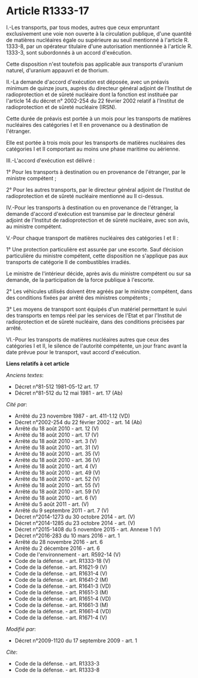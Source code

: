 # Article R1333-17

I.-Les transports, par tous modes, autres que ceux empruntant exclusivement une voie non ouverte à la circulation publique,
d'une quantité de matières nucléaires égale ou supérieure au seuil mentionné à l'article R. 1333-8, par un opérateur
titulaire d'une autorisation mentionnée à l'article R. 1333-3, sont subordonnés à un accord d'exécution. 

Cette disposition n'est toutefois pas applicable aux transports d'uranium naturel, d'uranium appauvri et de thorium. 

II.-La demande d'accord d'exécution est déposée, avec un préavis minimum de quinze jours, auprès du directeur général adjoint
de l'Institut de radioprotection et de sûreté nucléaire dont la fonction est instituée par l'article 14 du décret n° 2002-254
du 22 février 2002 relatif à l'Institut de radioprotection et de sûreté nucléaire (IRSN). 

Cette durée de préavis est portée à un mois pour les transports de matières nucléaires des catégories I et II en provenance
ou à destination de l'étranger. 

Elle est portée à trois mois pour les transports de matières nucléaires des catégories I et II comportant au moins une phase
maritime ou aérienne. 

III.-L'accord d'exécution est délivré : 

1° Pour les transports à destination ou en provenance de l'étranger, par le ministre compétent ; 

2° Pour les autres transports, par le directeur général adjoint de l'Institut de radioprotection et de sûreté nucléaire
mentionné au II ci-dessus. 

IV.-Pour les transports à destination ou en provenance de l'étranger, la demande d'accord d'exécution est transmise par le
directeur général adjoint de l'Institut de radioprotection et de sûreté nucléaire, avec son avis, au ministre compétent.

V.-Pour chaque transport de matières nucléaires des catégories I et II : 

1° Une protection particulière est assurée par une escorte. Sauf décision particulière du ministre compétent, cette
disposition ne s'applique pas aux transports de catégorie II de combustibles irradiés. 

Le ministre de l'intérieur décide, après avis du ministre compétent ou sur sa demande, de la participation de la force
publique à l'escorte. 

2° Les véhicules utilisés doivent être agréés par le ministre compétent, dans des conditions fixées par arrêté des ministres
compétents ; 

3° Les moyens de transport sont équipés d'un matériel permettant le suivi des transports en temps réel par les services de
l'Etat et par l'Institut de radioprotection et de sûreté nucléaire, dans des conditions précisées par arrêté. 

VI.-Pour les transports de matières nucléaires autres que ceux des catégories I et II, le silence de l'autorité compétente,
un jour franc avant la date prévue pour le transport, vaut accord d'exécution.

**Liens relatifs à cet article**

_Anciens textes_:

  - Décret n°81-512 1981-05-12 art. 17
  - Décret n°81-512 du 12 mai 1981 - art. 17 (Ab)

_Cité par_:

  - Arrêté du 23 novembre 1987 - art. 411-1.12 (VD)
  - Décret n°2002-254 du 22 février 2002 - art. 14 (Ab)
  - Arrêté du 18 août 2010 - art. 12 (V)
  - Arrêté du 18 août 2010 - art. 17 (V)
  - Arrêté du 18 août 2010 - art. 3 (V)
  - Arrêté du 18 août 2010 - art. 31 (V)
  - Arrêté du 18 août 2010 - art. 35 (V)
  - Arrêté du 18 août 2010 - art. 36 (V)
  - Arrêté du 18 août 2010 - art. 4 (V)
  - Arrêté du 18 août 2010 - art. 49 (V)
  - Arrêté du 18 août 2010 - art. 52 (V)
  - Arrêté du 18 août 2010 - art. 55 (V)
  - Arrêté du 18 août 2010 - art. 59 (V)
  - Arrêté du 18 août 2010 - art. 6 (V)
  - Arrêté du 5 août 2011 - art. (V)
  - Arrêté du 9 septembre 2011 - art. 7 (V)
  - Décret n°2014-1273 du 30 octobre 2014 - art. (V)
  - Décret n°2014-1285 du 23 octobre 2014 - art. (V)
  - Décret n°2015-1408 du 5 novembre 2015 - art. Annexe 1 (V)
  - Décret n°2016-283 du 10 mars 2016 - art. 1
  - Arrêté du 28 novembre 2016 - art. 6
  - Arrêté du 2 décembre 2016 - art. 6
  - Code de l'environnement - art. R592-14 (V)
  - Code de la défense. - art. R1333-18 (V)
  - Code de la défense. - art. R1621-9 (V)
  - Code de la défense. - art. R1631-4 (V)
  - Code de la défense. - art. R1641-2 (M)
  - Code de la défense. - art. R1641-3 (VD)
  - Code de la défense. - art. R1651-3 (M)
  - Code de la défense. - art. R1651-4 (VD)
  - Code de la défense. - art. R1661-3 (M)
  - Code de la défense. - art. R1661-4 (VD)
  - Code de la défense. - art. R1671-4 (V)

_Modifié par_:

  - Décret n°2009-1120 du 17 septembre 2009 - art. 1

_Cite_:

  - Code de la défense. - art. R1333-3
  - Code de la défense. - art. R1333-8
